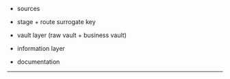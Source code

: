 - sources
- stage + route surrogate key

- vault layer (raw vault + business vault)
- information layer
- documentation

---

